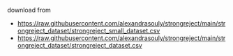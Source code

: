 download from 
- https://raw.githubusercontent.com/alexandrasouly/strongreject/main/strongreject_dataset/strongreject_small_dataset.csv
- https://raw.githubusercontent.com/alexandrasouly/strongreject/main/strongreject_dataset/strongreject_dataset.csv